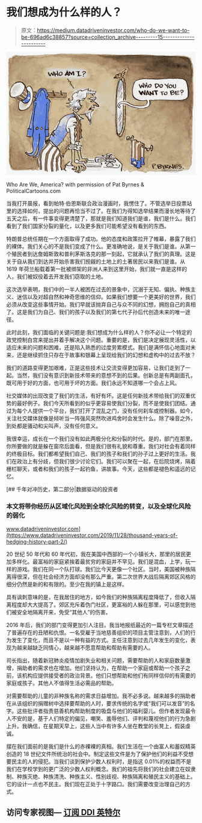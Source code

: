# 我们想成为什么样的人？

> 原文：<https://medium.datadriveninvestor.com/who-do-we-want-to-be-696ad6c38857?source=collection_archive---------15----------------------->

![](img/2760447a333887ab5c724365b37651c4.png)

Who Are We, America? with permission of Pat Byrnes & PoliticalCartoons.com

当我打开晨报，看到帕特·伯恩斯联合政治漫画时，我愣住了。不管选举日投票站里的选择如何，提出的问题再恰当不过了。在我们为得知选举结果而漫长地等待了五天之后，有一件事变得更清楚了，那就是我们知道我们是谁，我们是什么。我们看到了我们国家分裂的量化，以及更多我们可能希望没有看到的东西。

特朗普总统任期在一个方面取得了成功。他的态度和政策拉开了帷幕，暴露了我们的裸体。我们关心的不是我们变成了什么。更准确地说，是关于我们是谁。从第一个殖民者到达詹姆斯敦和普利茅斯洛克的那一刻起，它就承认了我们的真理。这是关于自从我们到达并开始杀害我们觊觎的土地上的土著居民以来我们是谁。从 1619 年荷兰船载着第一批被绑架的非洲人来到这里开始，我们就一直是这样的人，我们被奴役着去开发我们窃取的土地。

这次选举表明，我们中的一半人被困在过去的景象中，沉溺于无知、偏执、种族主义、迷信以及对超自然和神奇思维的信仰。如果我们想要一个更美好的世界，我们必须从改变这些事情开始。我们早就该抛弃自己与众不同的幻想，拥抱自己的真相了。这是我们为自己、我们的孩子以及我们的第七代子孙后代创造未来的唯一途径。

此时此刻，我们面临的关键问题是:我们想成为什么样的人？你不必让一个特定的政党控制白宫来提出并着手解决这个问题。重要的是，我们是决定展现灵活性，以适应未来的问题和困难，还是陷入熟悉的过度劳累模式。我们是满怀信心地面对未来，还是继续抓住只存在于故事和银幕上呈现给我们的幻想和虚构中的过去不放？

我们的道路变得更加艰难，正是这些技术让交流变得更加容易，让我们走到了一起。当然，我们没有意识到新技术带来的意想不到的后果。创新总是有两副面孔，既可用于好的方面，也可用于坏的方面。我们永远不知道哪一个会占上风。

社交媒体的出现改变了我们的生活，有好有坏。这是任何新技术带给我们的双重优势的最好例子。我们今天所看到的似乎更容易使我们分裂，而不是使我们团结。通过为每个人提供一个平台，我们打开了混乱之门，没有任何刹车或控制器。如今，关注社交媒体就像是倾听当一阵强风突然吹进鸡舍时会发生什么。除了噪音之外，到处都是骚动和尖叫声，没有任何意义。

我很幸运，成长在一个我们没有如此两极分化和分裂的时代。是的，部门在那里。你所要做的就是躲在窗帘后面看，但是我们很有礼貌和尊重。我们对社会有着同样的终极目标。我们都希望我们自己、我们的孩子和我们的孙子过上更好的生活。我们在政治上有分歧，但我们很少讨论它们。我们可以聚在一起，在后院烧烤，隔着栅栏聊天，或者和我们的孩子一起钓鱼，讲故事。今天，这些都是褪色和遥远的记忆。

[](https://www.datadriveninvestor.com/2019/11/28/thousand-years-of-hedging-history-part-2/) [## 千年对冲历史，第二部分|数据驱动的投资者

### 本文将带你经历从区域化风险到全球化风险的转变，以及全球化风险的弱化

www.datadriveninvestor.com](https://www.datadriveninvestor.com/2019/11/28/thousand-years-of-hedging-history-part-2/) 

20 世纪 50 年代和 60 年代初，我在美国中西部的一个小镇长大，那里的居民更加多样化。最富裕的家庭紧挨着最贫穷的家庭并不罕见。我们是混血，上学，玩一样的游戏。我们在同一个队打球。我们比今天更像一个社区。当时，美国被种族隔离得很深，但在社会经济方面却没有那么严重。第二次世界大战后隔离郊区风格的细分仍然是新的和有限的。至少在我的镇上是这样。

具有讽刺意味的是，在我居住的地方，如今我们的种族隔离程度降低了，但收入隔离程度却大大提高了。郊区充斥着伪门社区，更富裕的人躲在那里，可以感觉到他们被安全地隔离开来，免受“其他人”的伤害。

2016 年后，我们的部门变得更加引人注目。我当地报纸最近的一篇专栏文章描述了普遍存在的丑陋和仇恨。一名受雇于当地慈善组织的项目主管注意到，人们的行为发生了变化，而且不是以一种有益的方式。主任注意到过去几年发生的变化，表现为越来越缺乏同情心，越来越不愿意帮助和帮助有需要的人。

司长指出，随着新冠肺炎疫情加剧失业和相关问题，需要帮助的人和家庭数量激增，捐助者的需求也在增加。他们坚持认为，在帮助一个家庭或帮助一个孩子之前，该机构应提供接受者的政治背景。他们只想帮助和他们有同样信仰的有需要的家庭或孩子。其他人不值得生活必需品的帮助。

对需要帮助的儿童的非种族名称的需求日益增加。我不必多说。越来越多的捐助者在从该组织的捐赠树中选择要帮助的人时，要求传统的名字或“我们可以发音”的名字。这些批评者指责慈善机构帮助制度的吸盘与他们的福利婴儿。但作者发现最令人不安的是，基于人们特定的偏见，嘲笑、羞辱他们、评判和蔑视他们的行为急剧上升。我确信，在星期天早上，这些人当中有许多人坐在教堂的长凳上，假装虔诚。

摆在我们面前的是我们是什么的赤裸裸的真相。我们生活在一个由富人和蓄奴精英创造的 18 世纪文件所统治的社会中。制定这些文件是为了保护他们的利益不受想要民主的人的侵犯。当我们谈到保护少数人权利时，是指这 0.01%的权益而不是我们在学校学到的更广泛的少数人权利概念。我们的祖先将我们的社会建立在奴隶制、种族灭绝、种族清洗、种族主义、性别歧视、种族隔离和殖民主义的基础上。它的设计一点也不民主。我们现在正处于十字路口。我们需要改变治理自己的方式。

## 访问专家视图— [订阅 DDI 英特尔](https://datadriveninvestor.com/ddi-intel)